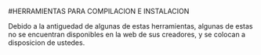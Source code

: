 #HERRAMIENTAS PARA COMPILACION E INSTALACION

Debido a la antiguedad de algunas de estas herramientas, algunas de estas no se encuentran disponibles en la web de sus creadores, y se colocan a disposicion de ustedes.